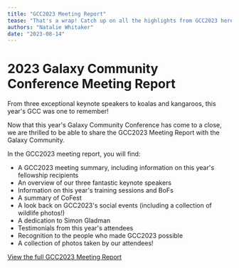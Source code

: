 ```yaml
---
title: "GCC2023 Meeting Report"
tease: "That's a wrap! Catch up on all the highlights from GCC2023 here!"
authors: "Natalie Whitaker"
date: "2023-08-14"	
---
```

		

# 2023 Galaxy Community Conference Meeting Report
		

From three exceptional keynote speakers to koalas and kangaroos, this year's GCC was one to remember! 

Now that this year's Galaxy Community Conference has come to a close, we are thrilled to be able to share the GCC2023 Meeting Report with the Galaxy Community.
		

In the GCC2023 meeting report, you will find:
		
- A GCC2023 meeting summary, including information on this year's fellowship recipients 
- An overview of our three fantastic keynote speakers 
- Information on this year's training sessions and BoFs
- A summary of CoFest 
- A look back on GCC2023's social events (including a collection of wildlife photos!)
- A dedication to Simon Gladman
- Testimonials from this year's attendees
- Recognition to the people who made GCC2023 possible
- A collection of photos taken by our attendees!
		
		

[View the full GCC2023 Meeting Report](GCC2023MeetingReport_compressed.pdf)


